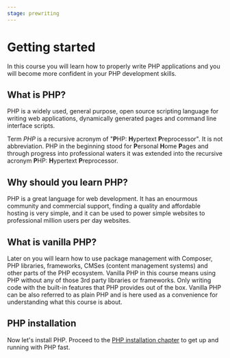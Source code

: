 ```yaml
---
stage: prewriting
---
```


# Getting started

In this course you will learn how to properly write PHP applications and you will
become more confident in your PHP development skills.

## What is PHP?

PHP is a widely used, general purpose, open source scripting language for writing
web applications, dynamically generated pages and command line interface scripts.

Term *PHP* is a recursive acronym of "**P**HP: **H**ypertext **P**reprocessor".
It is not abbreviation. PHP in the beginning stood for **P**ersonal **H**ome
**P**ages and through progress into professional waters it was extended into the
recursive acronym **P**HP: **H**ypertext **P**reprocessor.

## Why should you learn PHP?

PHP is a great language for web development. It has an enourmous community and
commercial support, finding a quality and affordable hosting is very simple, and
it can be used to power simple websites to professional million users per day
websites.

## What is vanilla PHP?

Later on you will learn how to use package management with Composer, PHP libraries,
frameworks, CMSes (content management systems) and other parts of the PHP ecosystem.
Vanilla PHP in this course means using PHP without any of those 3rd party
libraries or frameworks. Only writing code with the built-in features that PHP
provides out of the box. Vanilla PHP can be also referred to as plain PHP and is
here used as a convenience for understanding what this course is about.

## PHP installation

Now let's install PHP. Proceed to the [PHP installation chapter](/php/intro/installation)
to get up and running with PHP fast.
